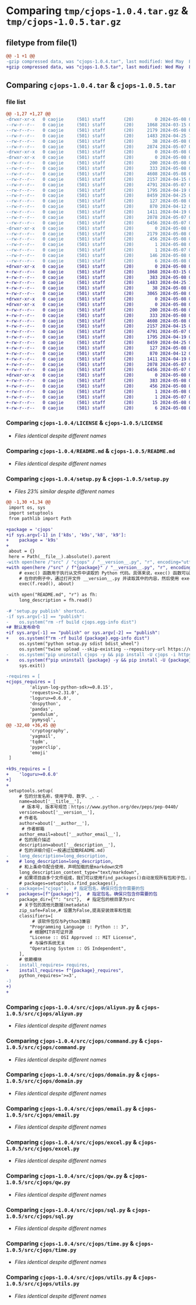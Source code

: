 # Comparing `tmp/cjops-1.0.4.tar.gz` & `tmp/cjops-1.0.5.tar.gz`

## filetype from file(1)

```diff
@@ -1 +1 @@
-gzip compressed data, was "cjops-1.0.4.tar", last modified: Wed May  8 03:15:09 2024, max compression
+gzip compressed data, was "cjops-1.0.5.tar", last modified: Wed May  8 06:11:43 2024, max compression
```

## Comparing `cjops-1.0.4.tar` & `cjops-1.0.5.tar`

### file list

```diff
@@ -1,27 +1,27 @@
-drwxr-xr-x   0 caojie     (501) staff       (20)        0 2024-05-08 03:15:09.672115 cjops-1.0.4/
--rw-r--r--   0 caojie     (501) staff       (20)     1068 2024-03-15 01:36:01.000000 cjops-1.0.4/LICENSE
--rw-r--r--   0 caojie     (501) staff       (20)     2179 2024-05-08 03:15:09.671526 cjops-1.0.4/PKG-INFO
--rw-r--r--   0 caojie     (501) staff       (20)     1483 2024-04-25 10:03:23.000000 cjops-1.0.4/README.md
--rw-r--r--   0 caojie     (501) staff       (20)       38 2024-05-08 03:15:09.672238 cjops-1.0.4/setup.cfg
--rw-r--r--   0 caojie     (501) staff       (20)     2874 2024-05-07 08:48:04.000000 cjops-1.0.4/setup.py
-drwxr-xr-x   0 caojie     (501) staff       (20)        0 2024-05-08 03:15:09.656712 cjops-1.0.4/src/
-drwxr-xr-x   0 caojie     (501) staff       (20)        0 2024-05-08 03:15:09.666446 cjops-1.0.4/src/cjops/
--rw-r--r--   0 caojie     (501) staff       (20)      200 2024-05-08 00:48:52.000000 cjops-1.0.4/src/cjops/__init__.py
--rw-r--r--   0 caojie     (501) staff       (20)      333 2024-05-08 03:14:58.000000 cjops-1.0.4/src/cjops/__version__.py
--rw-r--r--   0 caojie     (501) staff       (20)     4608 2024-05-08 03:14:13.000000 cjops-1.0.4/src/cjops/aliyun.py
--rw-r--r--   0 caojie     (501) staff       (20)     2157 2024-04-15 06:29:32.000000 cjops-1.0.4/src/cjops/command.py
--rw-r--r--   0 caojie     (501) staff       (20)     4791 2024-05-07 07:49:15.000000 cjops-1.0.4/src/cjops/domain.py
--rw-r--r--   0 caojie     (501) staff       (20)     1795 2024-04-19 07:29:32.000000 cjops-1.0.4/src/cjops/email.py
--rw-r--r--   0 caojie     (501) staff       (20)     8459 2024-04-25 02:58:56.000000 cjops-1.0.4/src/cjops/excel.py
--rw-r--r--   0 caojie     (501) staff       (20)      127 2024-05-08 00:48:52.000000 cjops-1.0.4/src/cjops/info.py
--rw-r--r--   0 caojie     (501) staff       (20)      870 2024-04-12 07:35:23.000000 cjops-1.0.4/src/cjops/qw.py
--rw-r--r--   0 caojie     (501) staff       (20)     1411 2024-04-19 08:45:16.000000 cjops-1.0.4/src/cjops/sql.py
--rw-r--r--   0 caojie     (501) staff       (20)     2078 2024-05-07 09:24:16.000000 cjops-1.0.4/src/cjops/time.py
--rw-r--r--   0 caojie     (501) staff       (20)     6456 2024-05-07 07:55:52.000000 cjops-1.0.4/src/cjops/utils.py
-drwxr-xr-x   0 caojie     (501) staff       (20)        0 2024-05-08 03:15:09.670627 cjops-1.0.4/src/cjops.egg-info/
--rw-r--r--   0 caojie     (501) staff       (20)     2179 2024-05-08 03:15:09.000000 cjops-1.0.4/src/cjops.egg-info/PKG-INFO
--rw-r--r--   0 caojie     (501) staff       (20)      456 2024-05-08 03:15:09.000000 cjops-1.0.4/src/cjops.egg-info/SOURCES.txt
--rw-r--r--   0 caojie     (501) staff       (20)        1 2024-05-08 03:15:09.000000 cjops-1.0.4/src/cjops.egg-info/dependency_links.txt
--rw-r--r--   0 caojie     (501) staff       (20)        1 2024-05-07 08:48:08.000000 cjops-1.0.4/src/cjops.egg-info/not-zip-safe
--rw-r--r--   0 caojie     (501) staff       (20)      146 2024-05-08 03:15:09.000000 cjops-1.0.4/src/cjops.egg-info/requires.txt
--rw-r--r--   0 caojie     (501) staff       (20)        6 2024-05-08 03:15:09.000000 cjops-1.0.4/src/cjops.egg-info/top_level.txt
+drwxr-xr-x   0 caojie     (501) staff       (20)        0 2024-05-08 06:11:43.571551 cjops-1.0.5/
+-rw-r--r--   0 caojie     (501) staff       (20)     1068 2024-03-15 01:36:01.000000 cjops-1.0.5/LICENSE
+-rw-r--r--   0 caojie     (501) staff       (20)      383 2024-05-08 06:11:43.571152 cjops-1.0.5/PKG-INFO
+-rw-r--r--   0 caojie     (501) staff       (20)     1483 2024-04-25 10:03:23.000000 cjops-1.0.5/README.md
+-rw-r--r--   0 caojie     (501) staff       (20)       38 2024-05-08 06:11:43.571637 cjops-1.0.5/setup.cfg
+-rw-r--r--   0 caojie     (501) staff       (20)     3065 2024-05-08 06:11:18.000000 cjops-1.0.5/setup.py
+drwxr-xr-x   0 caojie     (501) staff       (20)        0 2024-05-08 06:11:43.559543 cjops-1.0.5/src/
+drwxr-xr-x   0 caojie     (501) staff       (20)        0 2024-05-08 06:11:43.568061 cjops-1.0.5/src/cjops/
+-rw-r--r--   0 caojie     (501) staff       (20)      200 2024-05-08 00:48:52.000000 cjops-1.0.5/src/cjops/__init__.py
+-rw-r--r--   0 caojie     (501) staff       (20)      333 2024-05-08 06:02:24.000000 cjops-1.0.5/src/cjops/__version__.py
+-rw-r--r--   0 caojie     (501) staff       (20)     4608 2024-05-08 03:14:13.000000 cjops-1.0.5/src/cjops/aliyun.py
+-rw-r--r--   0 caojie     (501) staff       (20)     2157 2024-04-15 06:29:32.000000 cjops-1.0.5/src/cjops/command.py
+-rw-r--r--   0 caojie     (501) staff       (20)     4791 2024-05-07 07:49:15.000000 cjops-1.0.5/src/cjops/domain.py
+-rw-r--r--   0 caojie     (501) staff       (20)     1795 2024-04-19 07:29:32.000000 cjops-1.0.5/src/cjops/email.py
+-rw-r--r--   0 caojie     (501) staff       (20)     8459 2024-04-25 02:58:56.000000 cjops-1.0.5/src/cjops/excel.py
+-rw-r--r--   0 caojie     (501) staff       (20)      127 2024-05-08 00:48:52.000000 cjops-1.0.5/src/cjops/info.py
+-rw-r--r--   0 caojie     (501) staff       (20)      870 2024-04-12 07:35:23.000000 cjops-1.0.5/src/cjops/qw.py
+-rw-r--r--   0 caojie     (501) staff       (20)     1411 2024-04-19 08:45:16.000000 cjops-1.0.5/src/cjops/sql.py
+-rw-r--r--   0 caojie     (501) staff       (20)     2078 2024-05-07 09:24:16.000000 cjops-1.0.5/src/cjops/time.py
+-rw-r--r--   0 caojie     (501) staff       (20)     6456 2024-05-07 07:55:52.000000 cjops-1.0.5/src/cjops/utils.py
+drwxr-xr-x   0 caojie     (501) staff       (20)        0 2024-05-08 06:11:43.570625 cjops-1.0.5/src/cjops.egg-info/
+-rw-r--r--   0 caojie     (501) staff       (20)      383 2024-05-08 06:11:43.000000 cjops-1.0.5/src/cjops.egg-info/PKG-INFO
+-rw-r--r--   0 caojie     (501) staff       (20)      456 2024-05-08 06:11:43.000000 cjops-1.0.5/src/cjops.egg-info/SOURCES.txt
+-rw-r--r--   0 caojie     (501) staff       (20)        1 2024-05-08 06:11:43.000000 cjops-1.0.5/src/cjops.egg-info/dependency_links.txt
+-rw-r--r--   0 caojie     (501) staff       (20)        1 2024-05-07 08:48:08.000000 cjops-1.0.5/src/cjops.egg-info/not-zip-safe
+-rw-r--r--   0 caojie     (501) staff       (20)       15 2024-05-08 06:11:43.000000 cjops-1.0.5/src/cjops.egg-info/requires.txt
+-rw-r--r--   0 caojie     (501) staff       (20)        6 2024-05-08 06:11:43.000000 cjops-1.0.5/src/cjops.egg-info/top_level.txt
```

### Comparing `cjops-1.0.4/LICENSE` & `cjops-1.0.5/LICENSE`

 * *Files identical despite different names*

### Comparing `cjops-1.0.4/README.md` & `cjops-1.0.5/README.md`

 * *Files identical despite different names*

### Comparing `cjops-1.0.4/setup.py` & `cjops-1.0.5/setup.py`

 * *Files 23% similar despite different names*

```diff
@@ -1,30 +1,34 @@
 import os, sys
 import setuptools
 from pathlib import Path
 
+package = 'cjops'
+if sys.argv[-1] in ['k8s', 'k9s','k8', 'k9']:
+    package = 'k9s'
+
 about = {}
 here = Path(__file__).absolute().parent
-with open(here /"src" / "cjops" / "__version__.py", "r", encoding="utf-8") as f:
+with open(here /"src" / f"{package}" / "__version__.py", "r", encoding="utf-8") as f:
     # exec() 函数用于执行从文件中读取的 Python 代码。具体来说，exec() 函数可以接受字符串形式的Python代码并执行,或者从文件中读取代码并执行。
     # 在你的例子中，通过打开文件 __version__.py 并读取其中的内容，然后使用 exec() 函数执行这些代码，将执行结果存储在 about 字典中。这种做法通常用于从外部文件中加载配置、定义变量或执行一些特定的操作。
     exec(f.read(), about)
 
 with open("README.md", "r") as fh:
     long_description = fh.read()
 
-# 'setup.py publish' shortcut.
-if sys.argv[-1] == "publish":
-    os.system("rm -rf build cjops.egg-info dist")
+# 默认发布命令
+if sys.argv[-1] == "publish" or sys.argv[-2] == "publish":
+    os.system(f"rm -rf build {package}.egg-info dist")
     os.system("python setup.py sdist bdist_wheel")
     os.system("twine upload --skip-existing --repository-url https://upload.pypi.org/legacy/  dist/*")
-    os.system("pip uninstall cjops -y && pip install -U cjops -i https://pypi.org/simple")
+    os.system(f"pip uninstall {package} -y && pip install -U {package} -i https://pypi.org/simple")
     sys.exit()
 
-requires = [
+cjops_requires = [
         'aliyun-log-python-sdk>=0.8.15',
         'requests>=2.31.0',
         'loguru>=0.6.0',
         'dnspython',
         'pandas',
         'pendulum',
         'pymysql',
@@ -32,40 +36,45 @@
         'cryptography',
         'yagmail',
         'tqdm',
         'pyperclip',
         'emoji'
 ]
 
+k9s_requires = [
+    'loguru>=0.6.0'
+]
+
 setuptools.setup(
     # 包的分发名称，使用字母、数字、_、-
     name=about['__title__'],
      # 版本号, 版本号规范：https://www.python.org/dev/peps/pep-0440/
     version=about['__version__'],
     # 作者名
     author=about['__author__'],
      # 作者邮箱
     author_email=about['__author_email__'],
     # 包的简介描述
     description=about['__description__'],
     # 包的详细介绍(一般通过加载README.md)
-    long_description=long_description,
+    # long_description=long_description,
     # 和上条命令配合使用，声明加载的是markdown文件
     long_description_content_type="text/markdown",
     # 如果项目由多个文件组成，我们可以使用find_packages()自动发现所有包和子包，而不是手动列出每个包，在这种情况下，包列表将是example_pkg
     # packages=setuptools.find_packages(),
-    packages=["cjops"],  # 指定包名，确保只包含你需要的包
+    packages=[f"{package}"],  # 指定包名，确保只包含你需要的包
     package_dir={"": "src"},  # 指定包的根目录为src
     # 关于包的其他元数据(metadata)
     zip_safe=False,# 设置为False,提高安装效率和性能
     classifiers=[
          # 该软件包仅与Python3兼容
         "Programming Language :: Python :: 3",
         # 根据MIT许可证开源
         "License :: OSI Approved :: MIT License",
         # 与操作系统无关
         "Operating System :: OS Independent",
     ],
     # 依赖模块
-    install_requires= requires,
+    install_requires= f"{package}_requires",
     python_requires='>=3',
-)
+)
+
```

### Comparing `cjops-1.0.4/src/cjops/aliyun.py` & `cjops-1.0.5/src/cjops/aliyun.py`

 * *Files identical despite different names*

### Comparing `cjops-1.0.4/src/cjops/command.py` & `cjops-1.0.5/src/cjops/command.py`

 * *Files identical despite different names*

### Comparing `cjops-1.0.4/src/cjops/domain.py` & `cjops-1.0.5/src/cjops/domain.py`

 * *Files identical despite different names*

### Comparing `cjops-1.0.4/src/cjops/email.py` & `cjops-1.0.5/src/cjops/email.py`

 * *Files identical despite different names*

### Comparing `cjops-1.0.4/src/cjops/excel.py` & `cjops-1.0.5/src/cjops/excel.py`

 * *Files identical despite different names*

### Comparing `cjops-1.0.4/src/cjops/qw.py` & `cjops-1.0.5/src/cjops/qw.py`

 * *Files identical despite different names*

### Comparing `cjops-1.0.4/src/cjops/sql.py` & `cjops-1.0.5/src/cjops/sql.py`

 * *Files identical despite different names*

### Comparing `cjops-1.0.4/src/cjops/time.py` & `cjops-1.0.5/src/cjops/time.py`

 * *Files identical despite different names*

### Comparing `cjops-1.0.4/src/cjops/utils.py` & `cjops-1.0.5/src/cjops/utils.py`

 * *Files identical despite different names*

